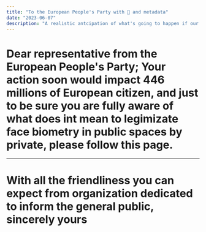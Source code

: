 ```yaml
---
title: "To the European People's Party with 💋 and metadata"
date: "2023-06-07"
description: "A realistic antcipation of what's going to happen if our representative legitimize RBI in public spaces"
---
```


# Dear representative from the European People's Party; Your action soon would impact 446 millions of European citizen, and just to be sure you are fully aware of what does int mean to legimizate face biometry in public spaces by private, please follow this page.

---

<div id="only--you" class="container"> </div>

# With all the friendliness you can expect from organization dedicated to inform the general public, sincerely yours

<script type="text/javascript" src="/js/group.js"></script>

<script type="text/javascript">
  try {
    rendermeps();
  } catch (error) {
    console.log(`Error: ${error.message}`);
    $("#only--you").text(`Error: ${error.message}`);
  }
</script>
